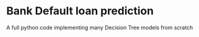 # Bank Default loan prediction
A full python code  implementing  many Decision Tree models from scratch 
